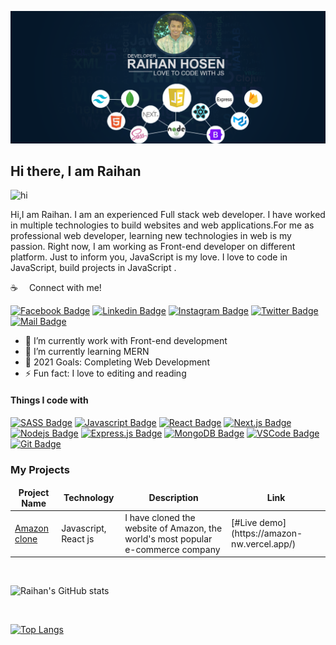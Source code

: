 ![Github Banner](https://raw.githubusercontent.com/raihanhosen011/raihanhosen011/main/github-bennar.png)

## Hi there, I am Raihan 
<img src="https://user-images.githubusercontent.com/1303154/88677602-1635ba80-d120-11ea-84d8-d263ba5fc3c0.gif" width="28px" alt="hi">

Hi,I am Raihan. I am an experienced Full stack web developer. I have worked in multiple technologies to build websites and web applications.For me as professional web developer, learning new technologies in web is my passion. Right now, I am working as Front-end developer on different platform. Just to inform you, JavaScript is my love. I love to code in JavaScript, build projects in JavaScript .

:coffee: &emsp;Connect with me!

[![Facebook Badge](https://img.shields.io/badge/Facebook-1877F2?style=for-the-badge&logo=facebook&logoColor=white)](https://facebook.com/raihanhosen01)
[![Linkedin Badge](https://img.shields.io/badge/LinkedIn-0077B5?style=for-the-badge&logo=linkedin&logoColor=white)](https://www.linkedin.com/in/raihanhosen01) [![Instagram Badge](https://img.shields.io/badge/Instagram-E4405F?style=for-the-badge&logo=instagram&logoColor=white)](https://instagram.com/raihanhosen01) [![Twitter Badge](https://img.shields.io/badge/Twitter-1DA1F2?style=for-the-badge&logo=twitter&logoColor=white)](https://twitter.com/raihanhosen01) [![Mail Badge](https://img.shields.io/badge/Gmail-D14836?style=for-the-badge&logo=gmail&logoColor=white)](mailto:raihanhosen011@gmail.com)


- 🔭 I’m currently work with Front-end development
- 🌱 I’m currently learning MERN 
- 🥅 2021 Goals: Completing Web Development
- ⚡ Fun fact: I love to editing and reading

#### Things I code with

[![SASS Badge](https://img.shields.io/badge/Sass-CC6699?style=for-the-badge&logo=sass&logoColor=white)](#) [![Javascript Badge](https://img.shields.io/badge/-Javascript-F0DB4F?style=for-the-badge&labelColor=black&logo=javascript&logoColor=F0DB4F)](#) [![React Badge](https://img.shields.io/badge/-React-61DBFB?style=for-the-badge&labelColor=black&logo=react&logoColor=61DBFB)](#) [![Next.js Badge](https://img.shields.io/badge/next.js-000000?style=for-the-badge&logo=nextdotjs&logoColor=white)](#) [![Nodejs Badge](https://img.shields.io/badge/-Nodejs-3C873A?style=for-the-badge&labelColor=black&logo=node.js&logoColor=3C873A)](#) [![Express.js Badge](https://img.shields.io/badge/Express.js-000000?style=for-the-badge&logo=express&logoColor=white)](#) [![MongoDB Badge](https://img.shields.io/badge/MongoDB-4EA94B?style=for-the-badge&logo=mongodb&logoColor=white)](#) [![VSCode Badge](https://img.shields.io/badge/Visual_Studio-5C2D91?style=for-the-badge&logo=visual%20studio&logoColor=white)](#) [![Git Badge](https://img.shields.io/badge/Git-F05032?style=for-the-badge&logo=git&logoColor=white)](#)

### My Projects

<table>
  <thead align="center">
    <tr border: none;>
      <td><b>Project Name</b></td>
      <td><b>Technology</b></td>
      <td><b> Description </b></td>
      <td><b>Link</b></td>
    </tr>
  </thead>
  <tbody>
    <tr>
      <td><a href="https://learnwithsumit.com" target="_blank"> Amazon clone </a></td>
      <td> Javascript, React js </td>
      <td> I have cloned the website of Amazon, the world's most popular e-commerce company </td>
      <td> [#Live demo](https://amazon-nw.vercel.app/) </td>
    </tr>
  </tbody>
</table>

<br/>

![Raihan's GitHub stats](https://github-readme-stats.vercel.app/api?username=raihanhosen011&show_icons=true&theme=radical)

<br/>

[![Top Langs](https://github-readme-stats.vercel.app/api/top-langs/?username=raihanhosen011)](https://github.com/anuraghazra/github-readme-stats)
